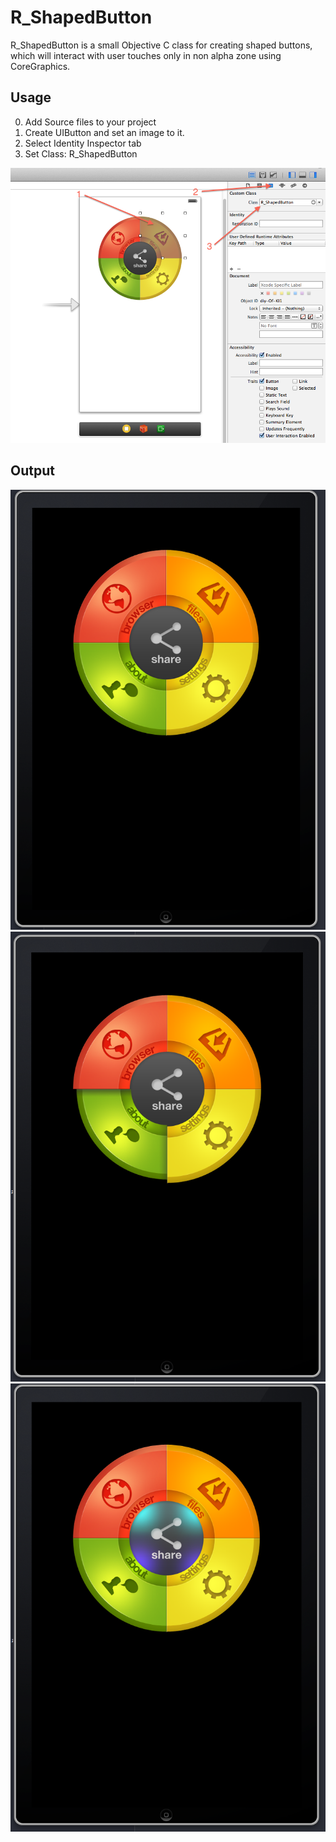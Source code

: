 R_ShapedButton
=========

R_ShapedButton is a small Objective C class for creating shaped buttons, which will interact with user touches only in non alpha zone using CoreGraphics.

Usage
-------------
0) Add Source files to your project
1) Create UIButton and set an image to it.
2) Select Identity Inspector tab
3) Set Class: R_ShapedButton

![ScreenShot](https://github.com/RocKK-MD/R_ShapedButton/blob/master/Screens/Screen%20Shot%202014-02-03%20at%206.24.04%20PM.png?raw=true{url})

Output
-------------
![ScreenShot](https://github.com/RocKK-MD/R_ShapedButton/blob/master/Screens/Screen%20Shot%202014-02-03%20at%206.21.40%20PM.png?raw=true{url})
![ScreenShot](https://github.com/RocKK-MD/R_ShapedButton/blob/master/Screens/Screen%20Shot%202014-02-03%20at%206.21.18%20PM.png?raw=true{url})
![ScreenShot](https://github.com/RocKK-MD/R_ShapedButton/blob/master/Screens/Screen%20Shot%202014-02-03%20at%206.21.25%20PM.png?raw=true{url})
